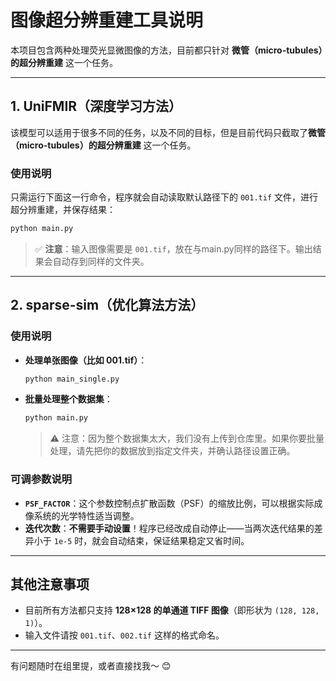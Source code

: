 

# 图像超分辨重建工具说明

本项目包含两种处理荧光显微图像的方法，目前都只针对 **微管（micro-tubules）的超分辨重建** 这一个任务。

---

## 1. UniFMIR（深度学习方法）
该模型可以适用于很多不同的任务，以及不同的目标，但是目前代码只截取了**微管（micro-tubules）的超分辨重建** 这一个任务。

### 使用说明

只需运行下面这一行命令，程序就会自动读取默认路径下的 `001.tif` 文件，进行超分辨重建，并保存结果：

```bash
python main.py
```

> ✅ **注意**：输入图像需要是 `001.tif`，放在与main.py同样的路径下。输出结果会自动存到同样的文件夹。

---

## 2. sparse-sim（优化算法方法）


### 使用说明

- **处理单张图像（比如 001.tif）**：
  ```bash
  python main_single.py
  ```

- **批量处理整个数据集**：
  ```bash
  python main.py
  ```
  > ⚠️ 注意：因为整个数据集太大，我们没有上传到仓库里。如果你要批量处理，请先把你的数据放到指定文件夹，并确认路径设置正确。

### 可调参数说明

- **`PSF_FACTOR`**：这个参数控制点扩散函数（PSF）的缩放比例，可以根据实际成像系统的光学特性适当调整。
- **迭代次数**：**不需要手动设置**！程序已经改成自动停止——当两次迭代结果的差异小于 `1e-5` 时，就会自动结束，保证结果稳定又省时间。

---

## 其他注意事项

- 目前所有方法都只支持 **128×128 的单通道 TIFF 图像**（即形状为 `(128, 128, 1)`）。
- 输入文件请按 `001.tif`、`002.tif` 这样的格式命名。
---

有问题随时在组里提，或者直接找我～ 😊
